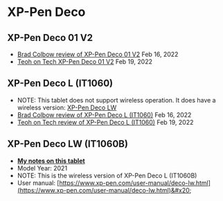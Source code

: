 # XP-Pen Deco

## XP-Pen Deco 01 V2

* [Brad Colbow review of XP-Pen Deco 01 V2](https://youtu.be/0VaH-UTRL7A) Feb 16, 2022
* [Teoh on Tech XP-Pen Deco 01 V2](https://youtu.be/ohKeCxLL2a0) Feb 19, 2022

## XP-Pen Deco L (IT1060)

* NOTE: This tablet does not support wireless operation. It does have a wireless version: [XP-Pen Deco LW](broken-reference) &#x20;
* [Brad Colbow review of XP-Pen Deco L (IT1060)](https://youtu.be/0VaH-UTRL7A) Feb 16, 2022
* [Teoh on Tech review of XP-Pen Deco L (IT1060)](https://youtu.be/ohKeCxLL2a0) Feb 19, 2022

## XP-Pen Deco LW (IT1060B)

* [**My notes on this tablet**](7p-notes-xp-pen-deco-lw-it1060b.md)&#x20;
* Model Year: 2021
* NOTE: This is the wireless version of XP-Pen Deco L (IT1060B)&#x20;
* User manual: [https://www.xp-pen.com/user-manual/deco-lw.html](https://www.xp-pen.com/user-manual/deco-lw.html)&#x20;
